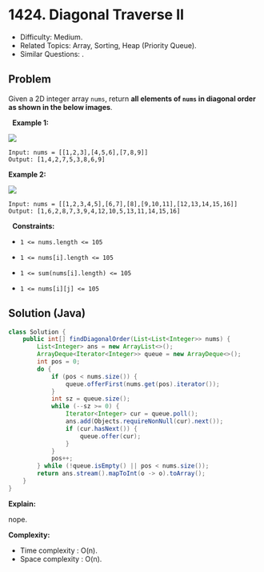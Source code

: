 # 1424. Diagonal Traverse II

- Difficulty: Medium.
- Related Topics: Array, Sorting, Heap (Priority Queue).
- Similar Questions: .

## Problem

Given a 2D integer array ```nums```, return **all elements of **```nums```** in diagonal order as shown in the below images**.

 
**Example 1:**

![](https://assets.leetcode.com/uploads/2020/04/08/sample_1_1784.png)

```
Input: nums = [[1,2,3],[4,5,6],[7,8,9]]
Output: [1,4,2,7,5,3,8,6,9]
```

**Example 2:**

![](https://assets.leetcode.com/uploads/2020/04/08/sample_2_1784.png)

```
Input: nums = [[1,2,3,4,5],[6,7],[8],[9,10,11],[12,13,14,15,16]]
Output: [1,6,2,8,7,3,9,4,12,10,5,13,11,14,15,16]
```

 
**Constraints:**


	
- ```1 <= nums.length <= 105```
	
- ```1 <= nums[i].length <= 105```
	
- ```1 <= sum(nums[i].length) <= 105```
	
- ```1 <= nums[i][j] <= 105```



## Solution (Java)

```java
class Solution {
    public int[] findDiagonalOrder(List<List<Integer>> nums) {
        List<Integer> ans = new ArrayList<>();
        ArrayDeque<Iterator<Integer>> queue = new ArrayDeque<>();
        int pos = 0;
        do {
            if (pos < nums.size()) {
                queue.offerFirst(nums.get(pos).iterator());
            }
            int sz = queue.size();
            while (--sz >= 0) {
                Iterator<Integer> cur = queue.poll();
                ans.add(Objects.requireNonNull(cur).next());
                if (cur.hasNext()) {
                    queue.offer(cur);
                }
            }
            pos++;
        } while (!queue.isEmpty() || pos < nums.size());
        return ans.stream().mapToInt(o -> o).toArray();
    }
}
```

**Explain:**

nope.

**Complexity:**

* Time complexity : O(n).
* Space complexity : O(n).
